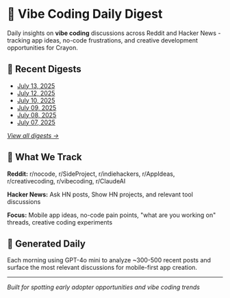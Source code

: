 # 🎨 Vibe Coding Daily Digest

Daily insights on **vibe coding** discussions across Reddit and Hacker News - tracking app ideas, no-code frustrations, and creative development opportunities for Crayon.

## 📅 Recent Digests

- [July 13, 2025](digests/vibe-digest-2025-07-13.md)
- [July 12, 2025](digests/vibe-digest-2025-07-12.md)
- [July 10, 2025](digests/vibe-digest-2025-07-10.md)
- [July 09, 2025](digests/vibe-digest-2025-07-09.md)
- [July 08, 2025](digests/vibe-digest-2025-07-08.md)
- [July 07, 2025](digests/vibe-digest-2025-07-07.md)

*[View all digests →](digests/README.md)*
## 🎯 What We Track

**Reddit:** r/nocode, r/SideProject, r/indiehackers, r/AppIdeas, r/creativecoding, r/vibecoding, r/ClaudeAI

**Hacker News:** Ask HN posts, Show HN projects, and relevant tool discussions

**Focus:** Mobile app ideas, no-code pain points, "what are you working on" threads, creative coding experiments

## 🤖 Generated Daily

Each morning using GPT-4o mini to analyze ~300-500 recent posts and surface the most relevant discussions for mobile-first app creation.

---

*Built for spotting early adopter opportunities and vibe coding trends*